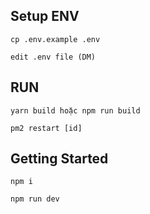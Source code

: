 ## Setup ENV
```
cp .env.example .env

edit .env file (DM)
```

## RUN
```
yarn build hoặc npm run build

pm2 restart [id]
```
## Getting Started

```
npm i

npm run dev
```
